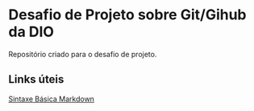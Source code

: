 # Desafio de Projeto sobre Git/Gihub da DIO
Repositório criado para o desafio de projeto.

## Links úteis 
[Sintaxe Básica Markdown](https://www.markdownguide.org/basic-syntax/)
